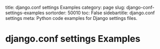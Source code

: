 title: django.conf settings Examples
category: page
slug: django-conf-settings-examples
sortorder: 50010
toc: False
sidebartitle: django.conf settings
meta: Python code examples for Django settings files.


# django.conf settings Examples

